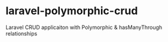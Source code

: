 # laravel-polymorphic-crud
Laravel CRUD applicaiton with Polymorphic & hasManyThrough relationships

